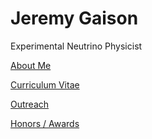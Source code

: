 # Jeremy Gaison
Experimental Neutrino Physicist

[About Me](/AboutMe.md)

[Curriculum Vitae](https://jkgaison65.github.io/images/gaison_CV.pdf)

[Outreach](/Outreach.md)

[Honors / Awards](/Awards.md)

